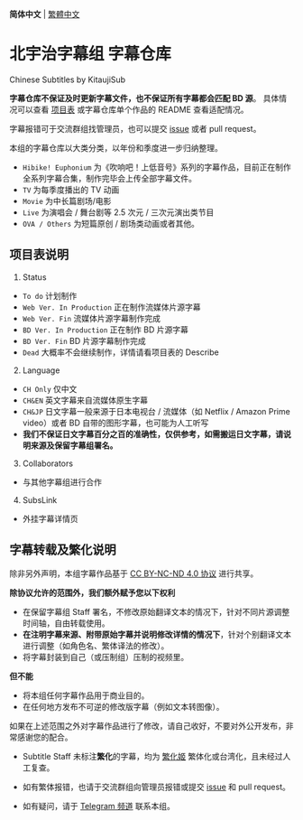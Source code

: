 **简体中文** | [繁體中文](README_TC.md)

# 北宇治字幕组 字幕仓库

Chinese Subtitles by KitaujiSub

**字幕仓库不保证及时更新字幕文件，也不保证所有字幕都会匹配 BD 源**。
具体情况可以查看 [项目表](https://github.com/orgs/Kitauji-Sub/projects/2) 或字幕仓库单个作品的 README 查看适配情况。

字幕报错可于交流群组找管理员，也可以提交 [issue](https://github.com/Kitauji-Sub/Subtitles/issues) 或者 pull request。

本组的字幕仓库以大类分类，以年份和季度进一步归纳整理。
- `Hibike! Euphonium` 为《吹响吧！上低音号》系列的字幕作品，目前正在制作全系列字幕合集，制作完毕会上传全部字幕文件。
- `TV` 为每季度播出的 TV 动画
- `Movie` 为中长篇剧场/电影
- `Live` 为演唱会 / 舞台剧等 2.5 次元 / 三次元演出类节目
- `OVA / Others` 为短篇原创 / 剧场类动画或者其他。


## 项目表说明

1. Status
- `To do` 计划制作
- `Web Ver. In Production` 正在制作流媒体片源字幕
- `Web Ver. Fin` 流媒体片源字幕制作完成
- `BD Ver. In Production` 正在制作 BD 片源字幕
- `BD Ver. Fin` BD 片源字幕制作完成
- `Dead` 大概率不会继续制作，详情请看项目表的 Describe
2. Language
- `CH Only` 仅中文
- `CH&EN` 英文字幕来自流媒体原生字幕
- `CH&JP` 日文字幕一般来源于日本电视台 / 流媒体（如 Netflix / Amazon Prime video）或者 BD 自带的图形字幕，也可能为人工听写
- **我们不保证日文字幕百分之百的准确性，仅供参考，如需搬运日文字幕，请说明来源及保留字幕组署名。**
3. Collaborators
- 与其他字幕组进行合作
4. SubsLink
- 外挂字幕详情页

## 字幕转载及繁化说明

除非另外声明，本组字幕作品基于 [CC BY-NC-ND 4.0 协议](https://creativecommons.org/licenses/by-nc-nd/4.0/) 进行共享。

**除协议允许的范围外，我们额外赋予您以下权利**

- 在保留字幕组 Staff 署名，不修改原始翻译文本的情况下，针对不同片源调整时间轴，自由转载使用。
- **在注明字幕来源、附带原始字幕并说明修改详情的情况下**，针对个别翻译文本进行调整（如角色名、繁体译法的修改）。
- 将字幕封装到自己（或压制组）压制的视频里。

**但不能**

- 将本组任何字幕作品用于商业目的。
- 在任何地方发布不可逆的修改版字幕（例如文本转图像）。


如果在上述范围之外对字幕作品进行了修改，请自己收好，不要对外公开发布，非常感谢您的配合。

- Subtitle Staff 未标注**繁化**的字幕，均为 [繁化姬](https://zhconvert.org/) 繁体化或台湾化，且未经过人工复查。

- 如有繁体报错，也请于交流群组向管理员报错或提交 [issue](https://github.com/Kitauji-Sub/Subtitles/issues) 和 pull request。

- 如有疑问，请于 [Telegram 频道](https://t.me/KitaUji) 联系本组。
